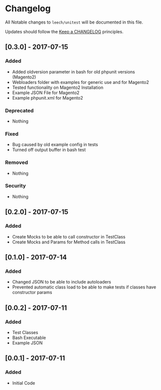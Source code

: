 # Changelog

All Notable changes to `leech/unitest` will be documented in this file.

Updates should follow the [Keep a CHANGELOG](http://keepachangelog.com/) principles.

## [0.3.0] - 2017-07-15

### Added
- Added oldversion parameter in bash for old phpunit versions (Magento2)
- Webloaders folder with examples for generic use and for Magento2
- Tested functionality on Magento2 Installation
- Example JSON File for Magento2
- Example phpunit.xml for Magento2

### Deprecated
- Nothing

### Fixed
- Bug caused by old example config in tests
- Turned off output buffer in bash test

### Removed
- Nothing

### Security
- Nothing


## [0.2.0] - 2017-07-15

### Added
- Create Mocks to be able to call constructor in TestClass
- Create Mocks and Params for Method calls in TestClass

## [0.1.0] - 2017-07-14

### Added
- Changed JSON to be able to include autoloaders
- Prevented automatic class load to be able to make tests if classes have constructor params

## [0.0.2] - 2017-07-11

### Added
- Test Classes
- Bash Executable
- Example JSON

## [0.0.1] - 2017-07-11

### Added
- Initial Code
